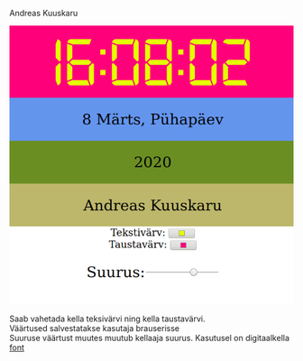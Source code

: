 
Andreas Kuuskaru

![alt text](https://raw.githubusercontent.com/andrkuu/1-kodutoo/master/screenshot.png)

Saab vahetada kella teksivärvi ning kella taustavärvi.<br>
Väärtused salvestatakse kasutaja brauserisse<br>
Suuruse väärtust muutes muutub kellaaja suurus.
Kasutusel on digitaalkella [font](https://www.dafont.com/digital-7.font)
